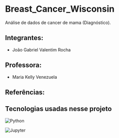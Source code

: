 # Breast_Cancer_Wisconsin
Análise de dados de cancer de mama (Diagnóstico).

## Integrantes:
- João Gabriel Valentim Rocha

## Professora:
- Maria Kelly Venezuela

## Referências:

## Tecnologias usadas nesse projeto

![Python](https://img.shields.io/badge/Python-2D7DB1?style=for-the-badge&logo=python&logoColor=yellow)

![Jupyter](https://img.shields.io/badge/Jupyter-2D7DB1?style=for-the-badge&logo=jupyter&logoColor=yellow)